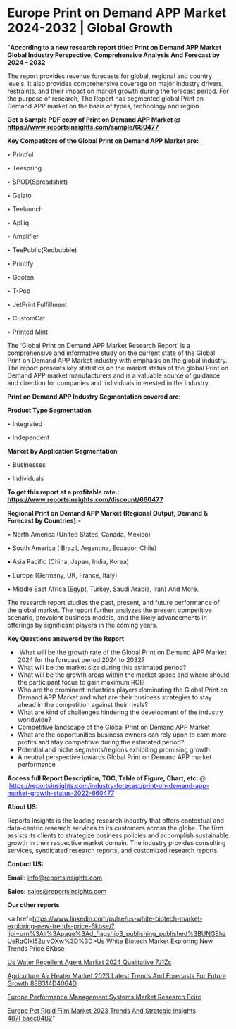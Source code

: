 # Europe Print on Demand APP Market 2024-2032 | Global Growth

"<strong>According to a new research report titled Print on Demand APP Market Global Industry Perspective, Comprehensive Analysis And Forecast by 2024 – 2032</strong>

The report provides revenue forecasts for global, regional and country levels. It also provides comprehensive coverage on major industry drivers, restraints, and their impact on market growth during the forecast period. For the purpose of research, The Report has segmented global Print on Demand APP market on the basis of types, technology and region

<strong>Get a Sample PDF copy of Print on Demand APP Market </strong><strong>@<a href=https://www.reportsinsights.com/sample/660477 style=color:#0000ff;> https://www.reportsinsights.com/sample/660477</a></strong></font>

<strong>Key Competitors of the Global Print on Demand APP Market are:</strong>

‣ Printful

‣ Teespring

‣ SPOD(Spreadshirt)

‣ Gelato

‣ Teelaunch

‣ Apliiq

‣ Amplifier

‣ TeePublic(Redbubble)

‣ Printify

‣ Gooten

‣ T-Pop

‣ JetPrint Fulfillment

‣ CustomCat

‣ Printed Mint

The ‘Global Print on Demand APP Market Research Report’ is a comprehensive and informative study on the current state of the Global Print on Demand APP Market industry with emphasis on the global industry. The report presents key statistics on the market status of the global Print on Demand APP market manufacturers and is a valuable source of guidance and direction for companies and individuals interested in the industry.

<strong>Print on Demand APP Industry Segmentation covered are:</strong>

<strong>Product Type Segmentation</strong>

‣ Integrated

‣ Independent

<strong>Market by Application Segmentation</strong>

‣ Businesses

‣ Individuals

<strong>To get this report at a profitable rate.: <a href=https://www.reportsinsights.com/discount/660477 style=color:#0000ff;>https://www.reportsinsights.com/discount/660477</a></strong></font>

<strong>Regional Print on Demand APP Market (Regional Output, Demand &amp; Forecast by Countries):-</strong>

• North America (United States, Canada, Mexico)

• South America ( Brazil, Argentina, Ecuador, Chile)

• Asia Pacific (China, Japan, India, Korea)

• Europe (Germany, UK, France, Italy)

• Middle East Africa (Egypt, Turkey, Saudi Arabia, Iran) And More.

The research report studies the past, present, and future performance of the global market. The report further analyzes the present competitive scenario, prevalent business models, and the likely advancements in offerings by significant players in the coming years.

<strong>Key Questions answered by the Report</strong>
<ul>
  <li> What will be the growth rate of the Global Print on Demand APP Market 2024 for the forecast period 2024 to 2032?</li>
  <li>What will be the market size during this estimated period?</li>
  <li>What will be the growth areas within the market space and where should the participant focus to gain maximum ROI?</li>
  <li>Who are the prominent industries players dominating the Global Print on Demand APP Market and what are their business strategies to stay ahead in the competition against their rivals?</li>
  <li>What are kind of challenges hindering the development of the industry worldwide?</li>
  <li>Competitive landscape of the Global Print on Demand APP Market</li>
  <li>What are the opportunities business owners can rely upon to earn more profits and stay competitive during the estimated period?</li>
  <li>Potential and niche segments/regions exhibiting promising growth</li>
  <li>A neutral perspective towards Global Print on Demand APP market performance</li>
</ul>
<strong>Access full Report Description, TOC, Table of Figure, Chart, etc. </strong>@  <a href=https://reportsinsights.com/industry-forecast/print-on-demand-app-market-growth-status-2022-660477 style=color:#0000ff;>https://reportsinsights.com/industry-forecast/print-on-demand-app-market-growth-status-2022-660477</a></font>

<strong><strong>About US</strong>:</strong>

Reports Insights is the leading research industry that offers contextual and data-centric research services to its customers across the globe. The firm assists its clients to strategize business policies and accomplish sustainable growth in their respective market domain. The industry provides consulting services, syndicated research reports, and customized research reports.

<strong>Contact US:</strong>

<p class=""""><b>Email:</b> <a href=mailto:info@reportsinsights.com>info@reportsinsights.com</a></p>
<p class=""""><b>Sales:</b> <a href=mailto:sales@reportsinsights.com>sales@reportsinsights.com</a></p>

<strong>Our other reports</strong>

<a href=https://www.linkedin.com/pulse/us-white-biotech-market-exploring-new-trends-price-6kbse/?lipi=urn%3Ali%3Apage%3Ad_flagship3_publishing_published%3BUNGEhzUeRqCIkl52uivOXw%3D%3D>Us White Biotech Market Exploring New Trends Price 6Kbse</a>

<a href=https://www.linkedin.com/pulse/us-water-repellent-agent-market-2024-qualitative-7j1zc/>Us Water Repellent Agent Market 2024 Qualitative 7J1Zc</a>

<a href=https://medium.com/@swatiga40/agriculture-air-heater-market-2023-latest-trends-and-forecasts-for-future-growth-88b314d4064d>Agriculture Air Heater Market 2023 Latest Trends And Forecasts For Future Growth 88B314D4064D</a>

<a href=https://www.linkedin.com/pulse/europe-performance-management-systems-market-research-ecirc/>Europe Performance Management Systems Market Research Ecirc</a>

<a href=https://medium.com/@aryawankhede943/europe-pet-rigid-film-market-2023-trends-and-strategic-insights-487fbaec84b2>Europe Pet Rigid Film Market 2023 Trends And Strategic Insights 487Fbaec84B2</a>"

